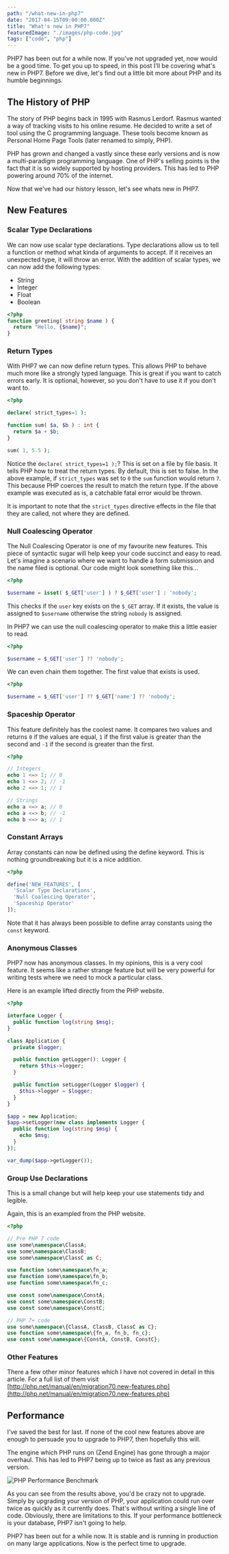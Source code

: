 ```yaml
---
path: "/what-new-in-php7"
date: "2017-04-15T09:00:00.000Z"
title: "What's new in PHP7"
featuredImage: "./images/php-code.jpg"
tags: ["code", "php"]
---
```


PHP7 has been out for a while now. If you've not upgraded yet, now would be a good time. To get you up to speed, in this post I'll be covering what's new in PHP7. Before we dive, let's find out a little bit more about PHP and its humble beginnings.

## The History of PHP

The story of PHP begins back in 1995 with Rasmus Lerdorf. Rasmus wanted a way of tracking visits to his online resume. He decided to write a set of tool using the C programming language. These tools become known as Personal Home Page Tools (later renamed to simply, PHP).

PHP has grown and changed a vastly since these early versions and is now a multi-paradigm programming language. One of PHP's selling points is the fact that it is so widely supported by hosting providers. This has led to PHP powering around 70% of the internet.

Now that we've had our history lesson, let's see whats new in PHP7.

## New Features

### Scalar Type Declarations

We can now use scalar type declarations. Type declarations allow us to tell a function or method what kinda of arguments to accept. If it receives an unexpected type, it will throw an error. With the addition of scalar types, we can now add the following types:

- String
- Integer
- Float
- Boolean

```php
<?php
function greeting( string $name ) {
  return "Hello, {$name}";
}
```

### Return Types

With PHP7 we can now define return types. This allows PHP to behave much more like a strongly typed language. This is great if you want to catch errors early. It is optional, however, so you don't have to use it if you don't want to.

```php
<?php

declare( strict_types=1 );

function sum( $a, $b ) : int {
  return $a + $b;
}

sum( 1, 5.5 );
```

Notice the `declare( strict_types=1 );`? This is set on a file by file basis. It tells PHP how to treat the return types. By default, this is set to false. In the above example, if `strict_types` was set to `0` the `sum` function would return `7`. This because PHP coerces the result to match the return type. If the above example was executed as is, a catchable fatal error would be thrown.

It is important to note that the `strict_types` directive effects in the file that they are called, not where they are defined.

### Null Coalescing Operator

The Null Coalescing Operator is one of my favourite new features. This piece of syntactic sugar will help keep your code succinct and easy to read. Let's imagine a scenario where we want to handle a form submission and the name filed is optional. Our code might look something like this...

```php
<?php

$username = isset( $_GET['user'] ) ? $_GET['user'] : 'nobody';
```

This checks if the `user` key exists on the `$_GET` array. If it exists, the value is assigned to `$username` otherwise the string `nobody` is assigned.

In PHP7 we can use the null coalescing operator to make this a little easier to read.

```php
<?php

$username = $_GET['user'] ?? 'nobody';
```

We can even chain them together. The first value that exists is used.

```php
<?php

$username = $_GET['user'] ?? $_GET['name'] ?? 'nobody';
```

### Spaceship Operator

This feature definitely has the coolest name. It compares two values and returns `0` if the values are equal, `1` if the first value is greater than the second and `-1` if the second is greater than the first.

```php
<?php

// Integers
echo 1 <=> 1; // 0
echo 1 <=> 2; // -1
echo 2 <=> 1; // 1

// Strings
echo a <=> a; // 0
echo a <=> b; // -1
echo b <=> a; // 1
```

### Constant Arrays

Array constants can now be defined using the define keyword. This is nothing groundbreaking but it is a nice addition.

```php
<?php

define('NEW_FEATURES', [
  'Scalar Type Declarations',
  'Null Coalescing Operator',
  'Spaceship Operator'
]);
```

Note that it has always been possible to define array constants using the `const` keyword.

### Anonymous Classes

PHP7 now has anonymous classes. In my opinions, this is a very cool feature. It seems like a rather strange feature but will be very powerful for writing tests where we need to mock a particular class.

Here is an example lifted directly from the PHP website.

```php
<?php

interface Logger {
  public function log(string $msg);
}

class Application {
  private $logger;

  public function getLogger(): Logger {
    return $this->logger;
  }

  public function setLogger(Logger $logger) {
    $this->logger = $logger;
  }
}

$app = new Application;
$app->setLogger(new class implements Logger {
  public function log(string $msg) {
    echo $msg;
  }
});

var_dump($app->getLogger());
```

### Group Use Declarations

This is a small change but will help keep your use statements tidy and legible.

Again, this is an exampled from the PHP website.

```php
<?php

// Pre PHP 7 code
use some\namespace\ClassA;
use some\namespace\ClassB;
use some\namespace\ClassC as C;

use function some\namespace\fn_a;
use function some\namespace\fn_b;
use function some\namespace\fn_c;

use const some\namespace\ConstA;
use const some\namespace\ConstB;
use const some\namespace\ConstC;

// PHP 7+ code
use some\namespace\{ClassA, ClassB, ClassC as C};
use function some\namespace\{fn_a, fn_b, fn_c};
use const some\namespace\{ConstA, ConstB, ConstC};
```

### Other Features

There a few other minor features which I have not covered in detail in this article. For a full list of them visit [http://php.net/manual/en/migration70.new-features.php](http://php.net/manual/en/migration70.new-features.php)

## Performance

I've saved the best for last. If none of the cool new features above are enough to persuade you to upgrade to PHP7, then hopefully this will.

The engine which PHP runs on (Zend Engine) has gone through a major overhaul. This has led to PHP7 being up to twice as fast as any previous version.

![PHP Performance Benchmark](images/performance_stats.png)

As you can see from the results above, you'd be crazy not to upgrade. Simply by upgrading your version of PHP, your application could run over twice as quickly as it currently does. That's without writing a single line of code. Obviously, there are limitations to this. If your performance bottleneck is your database, PHP7 isn't going to help.

PHP7 has been out for a while now. It is stable and is running in production on many large applications. Now is the perfect time to upgrade.
